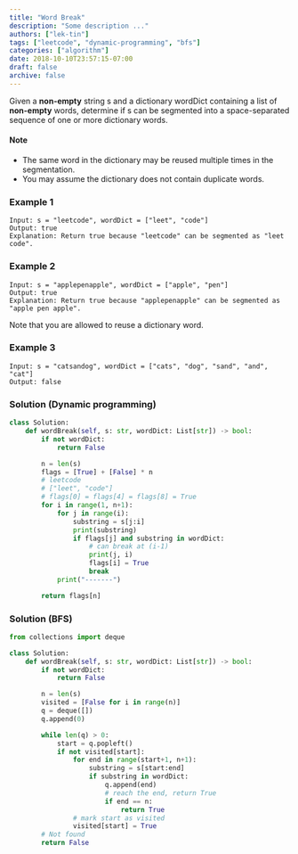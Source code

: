 ```yaml
---
title: "Word Break"
description: "Some description ..."
authors: ["lek-tin"]
tags: ["leetcode", "dynamic-programming", "bfs"]
categories: ["algorithm"]
date: 2018-10-10T23:57:15-07:00
draft: false
archive: false
---
```

Given a **non-empty** string s and a dictionary wordDict containing a list of **non-empty** words, determine if s can be segmented into a space-separated sequence of one or more dictionary words.

#### Note
- The same word in the dictionary may be reused multiple times in the segmentation.
- You may assume the dictionary does not contain duplicate words.
### Example 1
```
Input: s = "leetcode", wordDict = ["leet", "code"]
Output: true
Explanation: Return true because "leetcode" can be segmented as "leet code".
```
### Example 2
```
Input: s = "applepenapple", wordDict = ["apple", "pen"]
Output: true
Explanation: Return true because "applepenapple" can be segmented as "apple pen apple".
```
Note that you are allowed to reuse a dictionary word.
### Example 3
```
Input: s = "catsandog", wordDict = ["cats", "dog", "sand", "and", "cat"]
Output: false
```
### Solution (Dynamic programming)

```python
class Solution:
    def wordBreak(self, s: str, wordDict: List[str]) -> bool:
        if not wordDict:
            return False

        n = len(s)
        flags = [True] + [False] * n
        # leetcode
        # ["leet", "code"]
        # flags[0] = flags[4] = flags[8] = True
        for i in range(1, n+1):
            for j in range(i):
                substring = s[j:i]
                print(substring)
                if flags[j] and substring in wordDict:
                    # can break at (i-1)
                    print(j, i)
                    flags[i] = True
                    break
            print("-------")

        return flags[n]
```

### Solution (BFS)

```python
from collections import deque

class Solution:
    def wordBreak(self, s: str, wordDict: List[str]) -> bool:
        if not wordDict:
            return False

        n = len(s)
        visited = [False for i in range(n)]
        q = deque([])
        q.append(0)

        while len(q) > 0:
            start = q.popleft()
            if not visited[start]:
                for end in range(start+1, n+1):
                    substring = s[start:end]
                    if substring in wordDict:
                        q.append(end)
                        # reach the end, return True
                        if end == n:
                            return True
                # mark start as visited
                visited[start] = True
        # Not found
        return False
```
